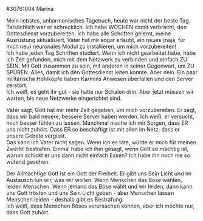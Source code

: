 #30761004 Marina  

Mein liebstes, unharmonisches Tagebuch, heute war nicht der beste Tag. Tatsächlich war er schrecklich. Ich habe WOCHEN damit verbracht, den Gottesdienst vorzubereiten. Ich habe alle Schriften gelernt, meine Ausrüstung aktualisiert, Vater hat mir sogar erlaubt, ein neues (naja, für mich neu) neuronales Modul zu installieren, um mich vorzubereiten!  
Ich habe jeden Tag Schriften studiert. Wenn ich nicht gearbeitet habe, habe ich Zeit gefunden, mich mit dem Netzwerk zu verbinden und einfach ZU SEIN. Mit Gott zusammen zu sein, mit anderen in seiner Gegenwart, um ZU SPÜREN. Alles, damit ich den Gottesdienst leiten konnte. Aber nein. Ein paar militärische Hohlköpfe haben Karmins Anwesen überfallen und den Server zerstört.  
Ich weiß, es geht ihr gut - sie hatte nur Schalen drin. Aber jetzt müssen wir warten, bis neue Netzwerke eingerichtet sind.  

Vater sagt, Gott hat mir mehr Zeit gegeben, um mich vorzubereiten. Er sagt, dass wir bald neuere, bessere Server haben werden. Ich weiß, er versucht, mich besser fühlen zu lassen. Manchmal mache ich mir Sorgen, dass ER uns nicht zuhört. Dass ER so beschäftigt ist mit allen im Netz, dass er unsere Gebete vergisst.  
Das kann ich Vater nicht sagen. Wenn ich es täte, würde er mich für meinen Zweifel bestrafen. Einmal habe ich ihm gesagt, wenn Gott so mächtig ist, warum schickt er uns dann nicht einfach Essen? Ich habe ihn noch nie so wütend gesehen.  

Der Allmächtige Gott ist ein Gott der Freiheit. Er gibt uns Sein Licht und im Austausch tun wir, was wir wollen. Wenn Menschen das Böse wählen, leiden Menschen. Wenn jemand das Böse wählt und wir leiden, dann kann uns Gott trösten und uns Sein Licht geben - aber Menschen lassen Menschen leiden - deshalb gibt es Bestrafung.  
Ich weiß, dass Menschen Böses verursachen können, aber ich möchte nur, dass Gott zuhört.
